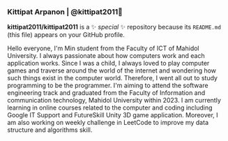 ### Kittipat Arpanon | @kittipat2011👋

**kittipat2011/kittipat2011** is a ✨ _special_ ✨ repository because its `README.md` (this file) appears on your GitHub profile.

Hello everyone, I'm Min student from the Faculty of ICT of Mahidol University. I always passionate about how computers work and each application works. Since I was a child, I always loved to play computer games and traverse around the world of the internet and wondering how such things exist in the computer world. Therefore, I went all out to study programming to be the programmer. I'm aiming to attend the software engineering track and graduated from the Faculty of Information and communication technology, Mahidol University within 2023. I am currently learning in online courses related to the computer and coding including Google IT Support and FutureSkill Unity 3D game application. Moreover, I am also working on weekly challenge in LeetCode to improve my data structure and algorithms skill. 



